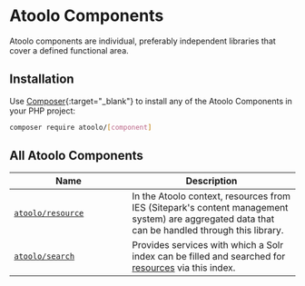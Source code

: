 # Atoolo Components

Atoolo components are individual, preferably independent libraries that cover a defined functional area.

## Installation

Use [Composer](https://getcomposer.org/){:target="\_blank"} to install any of the Atoolo Components in your PHP project:

```sh
composer require atoolo/[component]
```

## All Atoolo Components

| <div style="width:12em">Name</div> | Description                                                                                                                                    |
| ---------------------------------- | ---------------------------------------------------------------------------------------------------------------------------------------------- |
| [`atoolo/resource`](resource.md)   | In the Atoolo context, resources from IES (Sitepark's content management system) are aggregated data that can be handled through this library. |
| [`atoolo/search`](search.md)       | Provides services with which a Solr index can be filled and searched for [resources](resource.md) via this index.                              |
